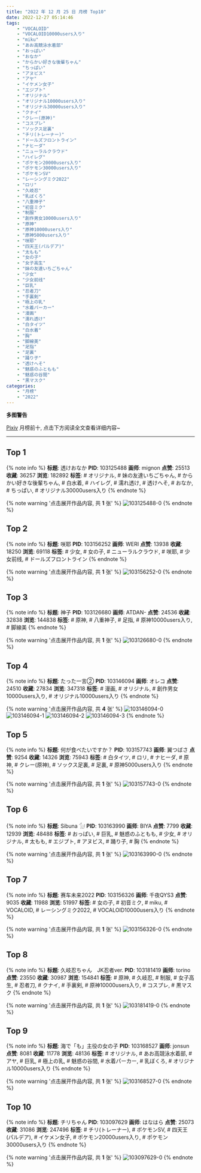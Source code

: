 ```yaml
---
title: "2022 年 12 月 25 日 月榜 Top10"
date: 2022-12-27 05:14:46
tags:
    - "VOCALOID"
    - "VOCALOID10000users入り"
    - "miku"
    - "あお高競泳水着部"
    - "おっぱい"
    - "おなか"
    - "からかい好きな後輩ちゃん"
    - "ちっぱい"
    - "アヌビス"
    - "アヤ"
    - "イケメン女子"
    - "エジプト"
    - "オリジナル"
    - "オリジナル10000users入り"
    - "オリジナル30000users入り"
    - "クナイ"
    - "クレー(原神)"
    - "コスプレ"
    - "ソックス足裏"
    - "チリ(トレーナー)"
    - "ドールズフロントライン"
    - "ナヒーダ"
    - "ニューラルクラウド"
    - "ハイレグ"
    - "ポケモン20000users入り"
    - "ポケモン30000users入り"
    - "ポケモンSV"
    - "レーシングミク2022"
    - "ロリ"
    - "久岐忍"
    - "乳ぼくろ"
    - "八重神子"
    - "初音ミク"
    - "制服"
    - "創作男女10000users入り"
    - "原神"
    - "原神10000users入り"
    - "原神5000users入り"
    - "咲耶"
    - "四天王(パルデア)"
    - "太もも"
    - "女の子"
    - "女子高生"
    - "妹の友達いちごちゃん"
    - "少女"
    - "少女前线"
    - "巨乳"
    - "忍者刀"
    - "手裏剣"
    - "極上の乳"
    - "水着パーカー"
    - "漫画"
    - "濡れ透け"
    - "白タイツ"
    - "白水着"
    - "胸"
    - "脚線美"
    - "足指"
    - "足裏"
    - "踊り子"
    - "透けへそ"
    - "魅惑のふともも"
    - "魅惑の谷間"
    - "黒マスク"
categories:
    - "月榜"
    - "2022"
---
```


<i class="fa fa-triangle-exclamation"></i>**多图警告**<i class="fa fa-triangle-exclamation"></i>

[Pixiv](https://www.pixiv.net/) 月榜前十, 点击下方阅读全文查看详细内容~

<!-- more -->

---

## Top 1

{% note info %}
**标题**: 透けおなか
**PID**: 103125488 **画师**: mignon
**点赞**: 25513 **收藏**: 36257 **浏览**: 182892
**标签**: # オリジナル, # 妹の友達いちごちゃん, # からかい好きな後輩ちゃん, # 白水着, # ハイレグ, # 濡れ透け, # 透けへそ, # おなか, # ちっぱい, # オリジナル30000users入り
{% endnote %}

{% note warning '点击展开作品内容, 共 **1** 张' %}
![103125488-0](https://i.pixiv.re/img-original/img/2022/11/27/00/40/06/103125488_p0.jpg)
{% endnote %}

## Top 2

{% note info %}
**标题**: 咲耶
**PID**: 103156252 **画师**: WERI
**点赞**: 13938 **收藏**: 18250 **浏览**: 69118
**标签**: # 少女, # 女の子, # ニューラルクラウド, # 咲耶, # 少女前线, # ドールズフロントライン
{% endnote %}

{% note warning '点击展开作品内容, 共 **1** 张' %}
![103156252-0](https://i.pixiv.re/img-original/img/2022/11/28/00/01/24/103156252_p0.png)
{% endnote %}

## Top 3

{% note info %}
**标题**: 神子
**PID**: 103126680 **画师**: ATDAN-
**点赞**: 24536 **收藏**: 32838 **浏览**: 144838
**标签**: # 原神, # 八重神子, # 足指, # 原神10000users入り, # 脚線美
{% endnote %}

{% note warning '点击展开作品内容, 共 **1** 张' %}
![103126680-0](https://i.pixiv.re/img-original/img/2022/11/27/07/29/34/103126680_p0.jpg)
{% endnote %}

## Top 4

{% note info %}
**标题**: たった一言②
**PID**: 103146094 **画师**: オレコ
**点赞**: 24510 **收藏**: 27834 **浏览**: 347318
**标签**: # 漫画, # オリジナル, # 創作男女10000users入り, # オリジナル10000users入り
{% endnote %}

{% note warning '点击展开作品内容, 共 **4** 张' %}
![103146094-0](https://i.pixiv.re/img-original/img/2022/11/27/19/11/57/103146094_p0.jpg)
![103146094-1](https://i.pixiv.re/img-original/img/2022/11/27/19/11/57/103146094_p1.jpg)
![103146094-2](https://i.pixiv.re/img-original/img/2022/11/27/19/11/57/103146094_p2.jpg)
![103146094-3](https://i.pixiv.re/img-original/img/2022/11/27/19/11/57/103146094_p3.jpg)
{% endnote %}

## Top 5

{% note info %}
**标题**: 何が食べたいですか？
**PID**: 103157743 **画师**: 翼つばさ
**点赞**: 9254 **收藏**: 14326 **浏览**: 75943
**标签**: # 白タイツ, # ロリ, # ナヒーダ, # 原神, # クレー(原神), # ソックス足裏, # 足裏, # 原神5000users入り
{% endnote %}

{% note warning '点击展开作品内容, 共 **1** 张' %}
![103157743-0](https://i.pixiv.re/img-original/img/2022/11/28/00/45/25/103157743_p0.jpg)
{% endnote %}

## Top 6

{% note info %}
**标题**: Sibuna 𓃩
**PID**: 103163990 **画师**: BIYA
**点赞**: 7799 **收藏**: 12939 **浏览**: 48488
**标签**: # おっぱい, # 巨乳, # 魅惑のふともも, # 少女, # オリジナル, # 太もも, # エジプト, # アヌビス, # 踊り子, # 胸
{% endnote %}

{% note warning '点击展开作品内容, 共 **1** 张' %}
![103163990-0](https://i.pixiv.re/img-original/img/2022/11/28/08/54/40/103163990_p0.jpg)
{% endnote %}

## Top 7

{% note info %}
**标题**: 赛车未来2022
**PID**: 103156326 **画师**: 千夜QYS3
**点赞**: 9035 **收藏**: 11988 **浏览**: 51997
**标签**: # 女の子, # 初音ミク, # miku, # VOCALOID, # レーシングミク2022, # VOCALOID10000users入り
{% endnote %}

{% note warning '点击展开作品内容, 共 **1** 张' %}
![103156326-0](https://i.pixiv.re/img-original/img/2022/11/28/01/19/57/103156326_p0.jpg)
{% endnote %}

## Top 8

{% note info %}
**标题**: 久岐忍ちゃん　JK忍者ver.
**PID**: 103181419 **画师**: torino
**点赞**: 23550 **收藏**: 30987 **浏览**: 154841
**标签**: # 原神, # 久岐忍, # 制服, # 女子高生, # 忍者刀, # クナイ, # 手裏剣, # 原神10000users入り, # コスプレ, # 黒マスク
{% endnote %}

{% note warning '点击展开作品内容, 共 **1** 张' %}
![103181419-0](https://i.pixiv.re/img-original/img/2022/11/29/14/28/55/103181419_p0.jpg)
{% endnote %}

## Top 9

{% note info %}
**标题**: 海で「も」主役の女の子
**PID**: 103168527 **画师**: jonsun
**点赞**: 8081 **收藏**: 11778 **浏览**: 48136
**标签**: # オリジナル, # あお高競泳水着部, # アヤ, # 巨乳, # 極上の乳, # 魅惑の谷間, # 水着パーカー, # 乳ぼくろ, # オリジナル10000users入り
{% endnote %}

{% note warning '点击展开作品内容, 共 **1** 张' %}
![103168527-0](https://i.pixiv.re/img-original/img/2022/11/28/15/01/00/103168527_p0.jpg)
{% endnote %}

## Top 10

{% note info %}
**标题**: チリちゃん
**PID**: 103097629 **画师**: はなはら
**点赞**: 25073 **收藏**: 31086 **浏览**: 247496
**标签**: # チリ(トレーナー), # ポケモンSV, # 四天王(パルデア), # イケメン女子, # ポケモン20000users入り, # ポケモン30000users入り
{% endnote %}

{% note warning '点击展开作品内容, 共 **1** 张' %}
![103097629-0](https://i.pixiv.re/img-original/img/2022/11/26/01/38/46/103097629_p0.jpg)
{% endnote %}
